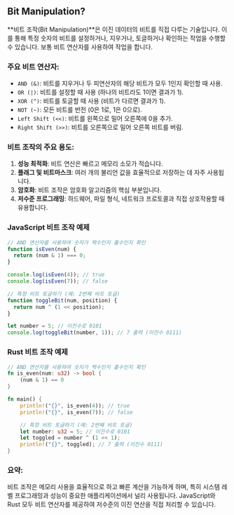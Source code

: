 ## Bit Manipulation?

**비트 조작(Bit Manipulation)**은 이진 데이터의 비트를 직접 다루는 기술입니다. 이를 통해 특정 숫자의 비트를 설정하거나, 지우거나, 토글하거나 확인하는 작업을 수행할 수 있습니다. 보통 비트 연산자를 사용하여 작업을 합니다.

### 주요 비트 연산자:

- `AND (&)`: 비트를 지우거나 두 피연산자의 해당 비트가 모두 1인지 확인할 때 사용.
- `OR (|)`: 비트를 설정할 때 사용 (하나의 비트라도 1이면 결과가 1).
- `XOR (^)`: 비트를 토글할 때 사용 (비트가 다르면 결과가 1).
- `NOT (~)`: 모든 비트를 반전 (0은 1로, 1은 0으로).
- `Left Shift (<<)`: 비트를 왼쪽으로 밀어 오른쪽에 0을 추가.
- `Right Shift (>>)`: 비트를 오른쪽으로 밀어 오른쪽 비트를 버림.

### 비트 조작의 주요 용도:

1. **성능 최적화**: 비트 연산은 빠르고 메모리 소모가 적습니다.
2. **플래그 및 비트마스크**: 여러 개의 불리언 값을 효율적으로 저장하는 데 자주 사용됩니다.
3. **암호화**: 비트 조작은 암호화 알고리즘의 핵심 부분입니다.
4. **저수준 프로그래밍**: 하드웨어, 파일 형식, 네트워크 프로토콜과 직접 상호작용할 때 유용합니다.

### JavaScript 비트 조작 예제

```javascript
// AND 연산자를 사용하여 숫자가 짝수인지 홀수인지 확인
function isEven(num) {
  return (num & 1) === 0;
}

console.log(isEven(4)); // true
console.log(isEven(7)); // false

// 특정 비트 토글하기 (예: 2번째 비트 토글)
function toggleBit(num, position) {
  return num ^ (1 << position);
}

let number = 5; // 이진수로 0101
console.log(toggleBit(number, 1)); // 7 출력 (이진수 0111)
```

### Rust 비트 조작 예제

```rust
// AND 연산자를 사용하여 숫자가 짝수인지 홀수인지 확인
fn is_even(num: u32) -> bool {
    (num & 1) == 0
}

fn main() {
    println!("{}", is_even(4)); // true
    println!("{}", is_even(7)); // false

    // 특정 비트 토글하기 (예: 2번째 비트 토글)
    let number: u32 = 5; // 이진수로 0101
    let toggled = number ^ (1 << 1);
    println!("{}", toggled); // 7 출력 (이진수 0111)
}
```

### 요약:

비트 조작은 메모리 사용을 효율적으로 하고 빠른 계산을 가능하게 하며, 특히 시스템 레벨 프로그래밍과 성능이 중요한 애플리케이션에서 널리 사용됩니다. JavaScript와 Rust 모두 비트 연산자를 제공하여 저수준의 이진 연산을 직접 처리할 수 있습니다.
